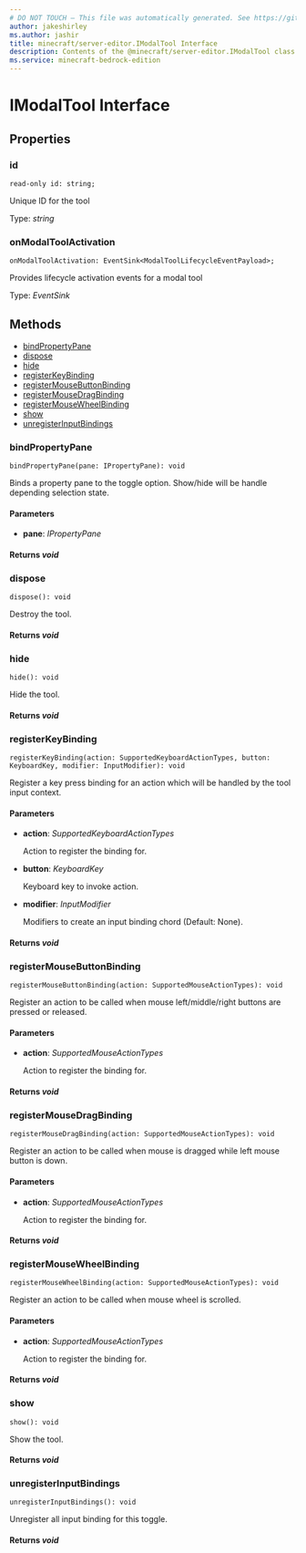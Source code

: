 ```yaml
---
# DO NOT TOUCH — This file was automatically generated. See https://github.com/mojang/minecraftapidocsgenerator to modify descriptions, examples, etc.
author: jakeshirley
ms.author: jashir
title: minecraft/server-editor.IModalTool Interface
description: Contents of the @minecraft/server-editor.IModalTool class.
ms.service: minecraft-bedrock-edition
---
```

# IModalTool Interface

## Properties

### **id**
`read-only id: string;`

Unique ID for the tool

Type: *string*

### **onModalToolActivation**
`onModalToolActivation: EventSink<ModalToolLifecycleEventPayload>;`

Provides lifecycle activation events for a modal tool

Type: *EventSink<ModalToolLifecycleEventPayload>*

## Methods
- [bindPropertyPane](#bindpropertypane)
- [dispose](#dispose)
- [hide](#hide)
- [registerKeyBinding](#registerkeybinding)
- [registerMouseButtonBinding](#registermousebuttonbinding)
- [registerMouseDragBinding](#registermousedragbinding)
- [registerMouseWheelBinding](#registermousewheelbinding)
- [show](#show)
- [unregisterInputBindings](#unregisterinputbindings)

### **bindPropertyPane**
`
bindPropertyPane(pane: IPropertyPane): void
`

Binds a property pane to the toggle option. Show/hide will be handle depending selection state.

#### **Parameters**
- **pane**: *IPropertyPane*

#### **Returns** *void*

### **dispose**
`
dispose(): void
`

Destroy the tool.

#### **Returns** *void*

### **hide**
`
hide(): void
`

Hide the tool.

#### **Returns** *void*

### **registerKeyBinding**
`
registerKeyBinding(action: SupportedKeyboardActionTypes, button: KeyboardKey, modifier: InputModifier): void
`

Register a key press binding for an action which will be handled by the tool input context.

#### **Parameters**
- **action**: *SupportedKeyboardActionTypes*
  
  Action to register the binding for.
- **button**: *KeyboardKey*
  
  Keyboard key to invoke action.
- **modifier**: *InputModifier*
  
  Modifiers to create an input binding chord (Default: None).

#### **Returns** *void*

### **registerMouseButtonBinding**
`
registerMouseButtonBinding(action: SupportedMouseActionTypes): void
`

Register an action to be called when mouse left/middle/right buttons are pressed or released.

#### **Parameters**
- **action**: *SupportedMouseActionTypes*
  
  Action to register the binding for.

#### **Returns** *void*

### **registerMouseDragBinding**
`
registerMouseDragBinding(action: SupportedMouseActionTypes): void
`

Register an action to be called when mouse is dragged while left mouse button is down.

#### **Parameters**
- **action**: *SupportedMouseActionTypes*
  
  Action to register the binding for.

#### **Returns** *void*

### **registerMouseWheelBinding**
`
registerMouseWheelBinding(action: SupportedMouseActionTypes): void
`

Register an action to be called when mouse wheel is scrolled.

#### **Parameters**
- **action**: *SupportedMouseActionTypes*
  
  Action to register the binding for.

#### **Returns** *void*

### **show**
`
show(): void
`

Show the tool.

#### **Returns** *void*

### **unregisterInputBindings**
`
unregisterInputBindings(): void
`

Unregister all input binding for this toggle.

#### **Returns** *void*
